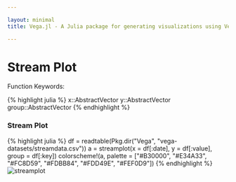 ```yaml
---

layout: minimal
title: Vega.jl - A Julia package for generating visualizations using Vega

---
```


# Stream Plot

Function Keywords:

{% highlight julia %}
x::AbstractVector
y::AbstractVector
group::AbstractVector
{% endhighlight %}

### Stream Plot

{% highlight julia %}
df = readtable(Pkg.dir("Vega", "vega-datasets/streamdata.csv"))
a = streamplot(x = df[:date], y = df[:value], group = df[:key])
colorscheme!(a, palette = ["#B30000", "#E34A33", "#FC8D59", "#FDBB84", "#FDD49E", "#FEF0D9"])
{% endhighlight %}
<img src ="http://johnmyleswhite.github.io/Vega.jl/images/streamplot.png" alt="streamplot">